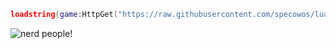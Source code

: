 ```lua
loadstring(game:HttpGet("https://raw.githubusercontent.com/specowos/lua-projects/main/be-nerded/nerd.lua",true))()
```
<img title="image" alt="nerd people!" src="https://raw.githubusercontent.com/specowos/lua-projects/main/be-nerded/nerd%20people.png">
